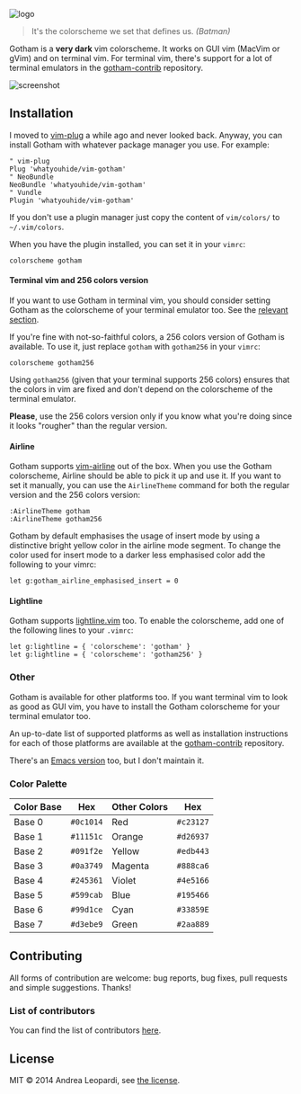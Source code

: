 ![logo][logo]


> It's the colorscheme we set that defines us. *(Batman)*

Gotham is a **very dark** vim colorscheme. It works on GUI vim (MacVim or gVim)
and on terminal vim. For terminal vim, there's support for a lot of terminal
emulators in the [gotham-contrib][gotham-contrib] repository.

![screenshot][screenshot]


## Installation

I moved to [vim-plug][vim-plug] a while ago and never looked back. Anyway, you
can install Gotham with whatever package manager you use. For example:

``` viml
" vim-plug
Plug 'whatyouhide/vim-gotham'
" NeoBundle
NeoBundle 'whatyouhide/vim-gotham'
" Vundle
Plugin 'whatyouhide/vim-gotham'
```

If you don't use a plugin manager just copy the content of `vim/colors/` to
`~/.vim/colors`.

When you have the plugin installed, you can set it in your `vimrc`:

``` viml
colorscheme gotham
```

#### Terminal vim and 256 colors version

If you want to use Gotham in terminal vim, you should consider setting Gotham as
the colorscheme of your terminal emulator too. See the [relevant
section](#other).

If you're fine with not-so-faithful colors, a 256 colors version of Gotham is
available. To use it, just replace `gotham` with `gotham256` in your `vimrc`:

``` viml
colorscheme gotham256
```

Using `gotham256` (given that your terminal supports 256 colors) ensures that
the colors in vim are fixed and don't depend on the colorscheme of the terminal
emulator.

**Please**, use the 256 colors version only if you know what you're doing since
it looks "rougher" than the regular version.

#### Airline

Gotham supports [vim-airline][vim-airline] out of the box. When you use the
Gotham colorscheme, Airline should be able to pick it up and use it. If you want
to set it manually, you can use the `AirlineTheme` command for both the regular
version and the 256 colors version:

    :AirlineTheme gotham
    :AirlineTheme gotham256

Gotham by default emphasises the usage of insert mode by using a distinctive bright yellow color in
the airline mode segment. To change the color used for insert mode to a darker less emphasised color
add the following to your vimrc:

```viml
let g:gotham_airline_emphasised_insert = 0
```

#### Lightline

Gotham supports [lightline.vim][lightline.vim] too. To enable the colorscheme,
add one of the following lines to your `.vimrc`:

``` viml
let g:lightline = { 'colorscheme': 'gotham' }
let g:lightline = { 'colorscheme': 'gotham256' }
```

### <a name=other></a>Other

Gotham is available for other platforms too. If you want terminal vim to look as
good as GUI vim, you have to install the Gotham colorscheme for your terminal
emulator too.

An up-to-date list of supported platforms as well as installation instructions
for each of those platforms are available at the
[gotham-contrib][gotham-contrib] repository.

There's an [Emacs version][emacs-version] too, but I don't maintain it.


### Color Palette


| Color Base    | Hex           | Other Colors  | Hex           |
| ------------- | ------------- | ------------- | ------------- |
| Base 0        | `#0c1014`     | Red           | `#c23127`     |
| Base 1        | `#11151c`     | Orange        | `#d26937`     |
| Base 2        | `#091f2e`     | Yellow        | `#edb443`     |
| Base 3        | `#0a3749`     | Magenta       | `#888ca6`     |
| Base 4        | `#245361`     | Violet        | `#4e5166`     |
| Base 5        | `#599cab`     | Blue          | `#195466`     |
| Base 6        | `#99d1ce`     | Cyan          | `#33859E`     |
| Base 7        | `#d3ebe9`     | Green         | `#2aa889`     |


## Contributing

All forms of contribution are welcome: bug reports, bug fixes, pull requests and
simple suggestions. Thanks!

### List of contributors

You can find the list of contributors [here][contributors].


## License

MIT &copy; 2014 Andrea Leopardi, see [the license][license-file].


[logo]: http://i.imgur.com/FDLEzHC.png "Logo"
[screenshot]: http://i.imgur.com/NfRuHFN.png "A vim screenshot"
[license-file]: LICENSE.txt

[vim-plug]: https://github.com/junegunn/vim-plug
[gotham-contrib]: https://github.com/whatyouhide/gotham-contrib
[vim-airline]: https://github.com/bling/vim-airline
[lightline.vim]: https://github.com/itchyny/lightline.vim
[emacs-version]: https://github.com/wasamasa/gotham-theme
[contributors]: https://github.com/whatyouhide/vim-gotham/graphs/contributors
